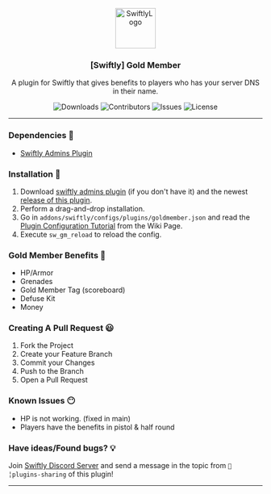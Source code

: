 <p align="center">
  <a href="https://github.com/swiftly-solution/swiftly_goldmember">
    <img src="https://cdn.swiftlycs2.net/swiftly-logo.png" alt="SwiftlyLogo" width="80" height="80">
  </a>

  <h3 align="center">[Swiftly] Gold Member</h3>

  <p align="center">
    A plugin for Swiftly that gives benefits to players who has your server DNS in their name.
    <br/>
  </p>
</p>

<p align="center">
  <img src="https://img.shields.io/github/downloads/swiftly-solution/swiftly_goldmember/total" alt="Downloads"> 
  <img src="https://img.shields.io/github/contributors/swiftly-solution/swiftly_goldmember?color=dark-green" alt="Contributors">
  <img src="https://img.shields.io/github/issues/swiftly-solution/swiftly_goldmember" alt="Issues">
  <img src="https://img.shields.io/github/license/swiftly-solution/swiftly_goldmember" alt="License">
</p>

---

### Dependencies 📃

- [Swiftly Admins Plugin](https://github.com/swiftly-solution/swiftly_admins)

### Installation 👀

1. Download [swiftly admins plugin](https://github.com/swiftly-solution/swiftly_admins) (if you don't have it) and the newest [release of this plugin](https://github.com/swiftly-solution/swiftly_goldmember/releases).
2. Perform a drag-and-drop installation.
3. Go in `addons/swiftly/configs/plugins/goldmember.json` and read the [Plugin Configuration Tutorial](https://github.com/swiftly-solution/swiftly_goldmember/wiki/Plugin-Configuration-Tutorial) from the Wiki Page.
4. Execute `sw_gm_reload` to reload the config.

### Gold Member Benefits 🧐

- HP/Armor
- Grenades
- Gold Member Tag (scoreboard)
- Defuse Kit
- Money

### Creating A Pull Request 😃

1. Fork the Project
2. Create your Feature Branch
3. Commit your Changes
4. Push to the Branch
5. Open a Pull Request

### Known Issues 😶
- HP is not working. (fixed in main)
- Players have the benefits in pistol & half round

### Have ideas/Found bugs? 💡
Join [Swiftly Discord Server](https://swiftlycs2.net/discord) and send a message in the topic from `📕╎plugins-sharing` of this plugin!


---
